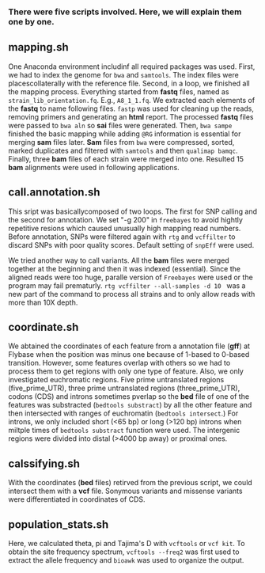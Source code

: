 
### There were five scripts involved. Here, we will explain them one by one.

## mapping.sh

One Anaconda environment includinf all required packages was used. First, we had to index the genome for `bwa` and `samtools`. The index files were placescollaterally with the reference file. Second, in a loop, we finished all the mapping process. Everything started from **fastq** files, named as `strain_lib_orientation.fq`. E.g., `A8_1_1.fq`. We extracted each elements of the **fastq** to name following files. `fastp` was used for cleaning up the reads, removing primers and generating an **html** report. The processed **fastq** files were passed to `bwa aln` so **sai** files were generated. Then, `bwa sampe` finished the basic mapping while adding  `@RG` information is essential for merging **sam** files later. **Sam** files from `bwa` were compressed, sorted, marked duplicates and filtered with `samtools` and then `qualimap bamqc`. Finally, three **bam** files of each strain were merged into one. Resulted 15 **bam** alignments were used in following applications.

## call.annotation.sh

This sript was basicallycomposed of two loops. The first for SNP calling and the second for annotation. We set "-g 200" in `freebayes` to avoid hightly repetitive resions which caused unusually high mapping read numbers. Before annotation, SNPs were filtered again with `rtg` and `vcffilter` to discard SNPs with poor quality scores. Default setting of `snpEff` were used. 

We tried another way to call variants. All the **bam** files were merged together at the beginning and then it was indexed (essential). Since the aligned reads were too huge, paralle version of `Freebayes` were used or the program may fail prematurly. `rtg vcffilter --all-samples -d 10 ` was a new part of the command to process all strains and to only allow reads with more than 10X depth. 

## coordinate.sh

We abtained the coordinates of each feature from a annotation file (**gff**) at Flybase when the position was minus one because of 1-based to 0-based transition. However, some features overlap with others so we had to process them to get regions with only one type of feature. Also, we only investigated euchromatic regions. Five prime untranslated regions (five_prime_UTR), three prime untranslated regions (three_prime_UTR), codons (CDS) and introns sometimes pverlap so the **bed** file of one of the features was substracted (`bedtools substract`) by all the other feature and then intersected with ranges of euchromatin (`bedtools intersect`.) For introns, we only included short (<65 bp) or long (>120 bp) introns when miltple times of `bedtools substract` function were used. The intergenic regions were divided into distal (>4000 bp away) or proximal ones. 

## calssifying.sh

With the coordinates (**bed** files) retirved from the previous script, we could intersect them with a **vcf** file. Sonymous variants and missense variants were differentiated in coordinates of CDS. 


## population_stats.sh

Here, we calculated theta, pi and Tajima's D with `vcftools` or `vcf kit`. To obtain the site frequency spectrum, `vcftools --freq2` was first used to extract the allele frequency and `bioawk` was used to organize the output.